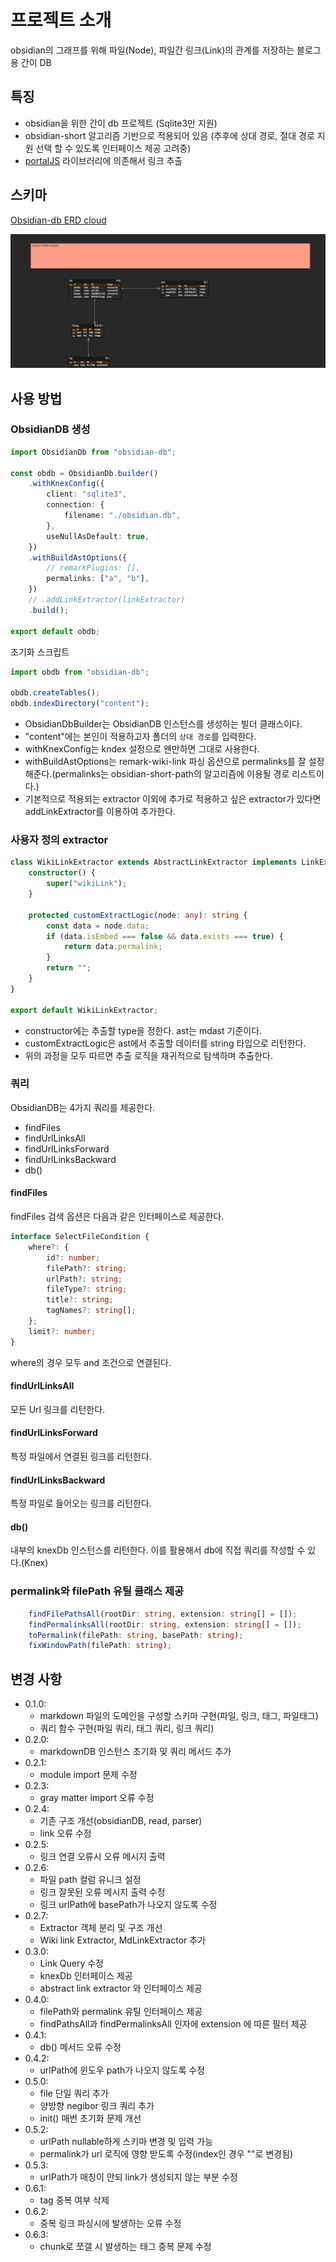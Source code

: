 # 프로젝트 소개

obsidian의 그래프를 위해 파일(Node), 파일간 링크(Link)의 관계를 저장하는 블로그용 간이 DB

## 특징

- obsidian을 위한 간이 db 프로젝트 (Sqlite3만 지원)
- obsidian-short 알고리즘 기반으로 적용되어 있음 (추후에 상대 경로, 절대 경로 지원 선택 할 수 있도록 인터페이스 제공 고려중)
- [portalJS](https://www.npmjs.com/package/@portaljs/remark-wiki-link) 라이브러리에 의존해서 링크 추출 

## 스키마

[Obsidian-db ERD cloud](https://www.erdcloud.com/d/ndNdpprfxSYydGitb)

![](obsidian-db.png)

## 사용 방법

### ObsidianDB 생성

```ts
import ObsidianDb from "obsidian-db";

const obdb = ObsidianDb.builder()
    .withKnexConfig({
        client: "sqlite3",
        connection: {
            filename: "./obsidian.db",
        },
        useNullAsDefault: true,
    })
    .withBuildAstOptions({
        // remarkPlugins: [],
        permalinks: ["a", "b"],
    })
    // .addLinkExtractor(linkExtractor)
    .build();

export default obdb;
```

초기화 스크립트

```ts
import obdb from "obsidian-db";

obdb.createTables();
obdb.indexDirectory("content");

```

- ObsidianDbBuilder는 ObsidianDB 인스턴스를 생성하는 빌더 클래스이다.
- "content"에는 본인이 적용하고자 폴더의 `상대 경로`를 입력한다.
- withKnexConfig는 kndex 설정으로 왠만하면 그대로 사용한다.
- withBuildAstOptions는 remark-wiki-link 파싱 옵션으로 permalinks를 잘 설정해준다.(permalinks는 obsidian-short-path의 알고리즘에 이용될 경로 리스트이다.)
- 기본적으로 적용되는 extractor 이외에 추가로 적용하고 싶은 extractor가 있다면 addLinkExtractor를 이용하여 추가한다.

### 사용자 정의 extractor

```ts
class WikiLinkExtractor extends AbstractLinkExtractor implements LinkExtractor {
    constructor() {
        super("wikiLink");
    }

    protected customExtractLogic(node: any): string {
        const data = node.data;
        if (data.isEmbed === false && data.exists === true) {
            return data.permalink;
        }
        return "";
    }
}

export default WikiLinkExtractor;
```

- constructor에는 추출할 type을 정한다. ast는 mdast 기준이다.
- customExtractLogic은 ast에서 추출할 데이터를 string 타입으로 리턴한다.
- 위의 과정을 모두 따르면 추출 로직을 재귀적으로 탐색하며 추출한다.

### 쿼리

ObsidianDB는 4가지 쿼리를 제공한다.
- findFiles
- findUrlLinksAll
- findUrlLinksForward
- findUrlLinksBackward
- db()

#### findFiles

findFiles 검색 옵션은 다음과 같은 인터페이스로 제공한다.

```ts
interface SelectFileCondition {
    where?: {
        id?: number;
        filePath?: string;
        urlPath?: string;
        fileType?: string;
        title?: string;
        tagNames?: string[];
    };
    limit?: number;
}
```

where의 경우 모두 and 조건으로 연결된다.

#### findUrlLinksAll

모든 Url 링크를 리턴한다. 

#### findUrlLinksForward

특정 파일에서 연결된 링크를 리턴한다.

#### findUrlLinksBackward

특정 파일로 들어오는 링크를 리턴한다.

#### db()

내부의 knexDb 인스턴스를 리턴한다. 이를 활용해서 db에 직접 쿼리를 작성할 수 있다.(Knex)

### permalink와 filePath 유틸 클래스 제공
```ts
    findFilePathsAll(rootDir: string, extension: string[] = []);
    findPermalinksAll(rootDir: string, extension: string[] = []);
    toPermalink(filePath: string, basePath: string);
    fixWindowPath(filePath: string);
```

## 변경 사항

- 0.1.0:
    - markdown 파일의 도메인을 구성할 스키마 구현(파일, 링크, 태그, 파일태그)
    - 쿼리 함수 구현(파일 쿼리, 태그 쿼리, 링크 쿼리) 
- 0.2.0:
    - markdownDB 인스턴스 초기화 및 쿼리 메서드 추가
- 0.2.1:
    - module import 문제 수정 
- 0.2.3:
    - gray matter import 오류 수정
- 0.2.4:
    - 기존 구조 개선(obsidianDB, read, parser)
    - link 오류 수정
- 0.2.5:
    - 링크 연결 오류시 오류 메시지 출력
- 0.2.6:
    - 파일 path 컬럼 유니크 설정
    - 링크 잘못된 오류 메시지 출력 수정
    - 링크 urlPath에 basePath가 나오지 않도록 수정
- 0.2.7:
    - Extractor 객체 분리 및 구조 개선
    - Wiki link Extractor, MdLinkExtractor 추가
- 0.3.0:
    - Link Query 수정
    - knexDb 인터페이스 제공
    - abstract link extractor 와 인터페이스 제공
- 0.4.0:
    -  filePath와 permalink 유틸 인터페이스 제공
    -  findPathsAll과 findPermalinksAll 인자에 extension 에 따른 필터 제공
- 0.4.1:
    - db() 메서드 오류 수정
- 0.4.2:
    - urlPath에 윈도우 path가 나오지 않도록 수정
- 0.5.0:
    - file 단일 쿼리 추가
    - 양방향 negibor 링크 쿼리 추가
    - init() 매번 초기화 문제 개선
- 0.5.2:
    - urlPath nullable하게 스키마 변경 및 입력 가능
    - permalink가 url 로직에 영향 받도록 수정(index인 경우 ""로 변경됨)
- 0.5.3:
    - urlPath가 매칭이 안되 link가 생성되지 않는 부분 수정
- 0.6.1:
    - tag 중복 여부 삭제
- 0.6.2:
    - 중복 링크 파싱시에 발생하는 오류 수정
-  0.6.3:
    - chunk로 쪼갤 시 발생하는 태그 중복 문제 수정